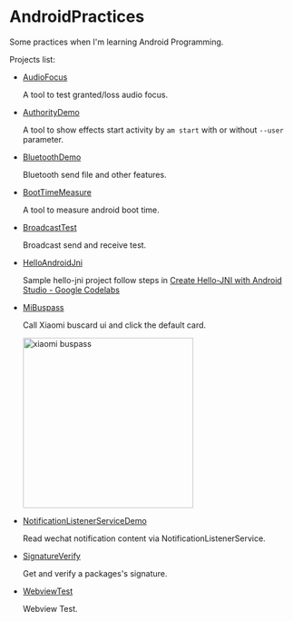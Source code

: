 # AndroidPractices

Some practices when I'm learning Android Programming.

Projects list:

* [AudioFocus](./android-studio/AudioFocus/)

    A tool to test granted/loss audio focus.

* [AuthorityDemo](./android-studio/AuthorityDemo)

    A tool to show effects start activity by `am start` with or without `--user` parameter.

* [BluetoothDemo](./android-studio/BluetoothDemo/)

    Bluetooth send file and other features.

* [BootTimeMeasure](./android-studio/BootTimeMeasure)

    A tool to measure android boot time.

* [BroadcastTest](./android-studio/BroadcastTest/)

    Broadcast send and receive test.

* [HelloAndroidJni](./android-studio/HelloAndroidJni/)

    Sample hello-jni project follow steps in [Create Hello-JNI with Android Studio - Google Codelabs](https://codelabs.developers.google.com/codelabs/android-studio-jni/index.html?index=..%2F..%2Findex)

* [MiBuspass](./android-studio/MiBuspass/)

    Call Xiaomi buscard ui and click the default card.

    <img src="https://raw.githubusercontent.com/mzlogin/AndroidPractices/master/assets/mibuspass.png" width="300" alt="xiaomi buspass">

* [NotificationListenerServiceDemo](./android-studio/NotificationListenerServiceDemo/)

    Read wechat notification content via NotificationListenerService.

* [SignatureVerify](./android-studio/SignatureVerify/)

    Get and verify a packages's signature.

* [WebviewTest](./android-studio/WebviewTest/)

    Webview Test.
